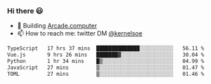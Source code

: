 ### Hi there 😃

- 🔨 Building [Arcade.computer](https://arcade.computer)
- 📫 How to reach me: twitter DM [@kernelsoe](https://twitter.com/kernelsoe)

<!--START_SECTION:waka-->

```txt
TypeScript   17 hrs 37 mins  ██████████████░░░░░░░░░░░   56.11 %
Vue.js       9 hrs 26 mins   ███████▓░░░░░░░░░░░░░░░░░   30.04 %
Python       1 hr 34 mins    █▒░░░░░░░░░░░░░░░░░░░░░░░   04.99 %
JavaScript   27 mins         ▒░░░░░░░░░░░░░░░░░░░░░░░░   01.47 %
TOML         27 mins         ▒░░░░░░░░░░░░░░░░░░░░░░░░   01.46 %
```

<!--END_SECTION:waka-->
